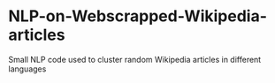 # NLP-on-Webscrapped-Wikipedia-articles
Small NLP code used to cluster random Wikipedia articles in different languages
